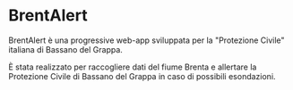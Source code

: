 # BrentAlert
BrentAlert è una progressive web-app sviluppata per la "Protezione Civile" italiana di Bassano del Grappa.

È stata realizzato per raccogliere dati del fiume Brenta e allertare la Protezione Civile di Bassano del Grappa in caso di possibili esondazioni.

